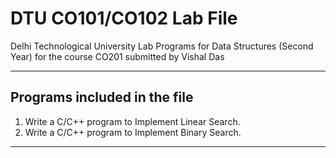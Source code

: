 # DTU CO101/CO102 Lab File

Delhi Technological University Lab Programs for Data Structures (Second Year) for the course CO201 submitted by Vishal Das

---

## Programs included in the file

1. Write a C/C++ program to Implement Linear Search.
1. Write a C/C++ program to Implement Binary Search.

---